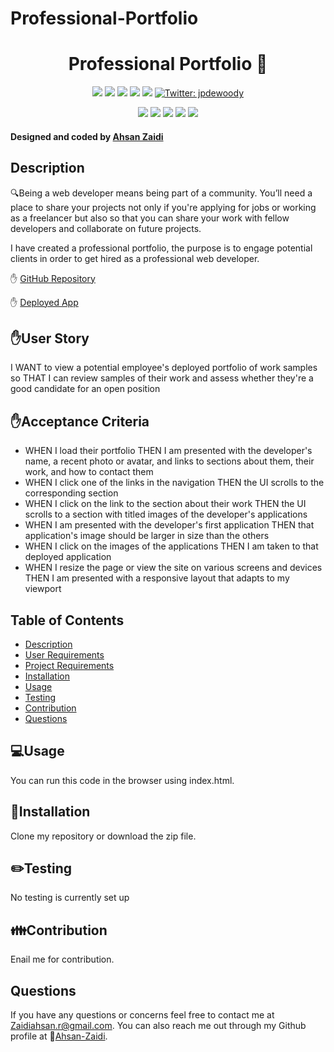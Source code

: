 # Professional-Portfolio
<h1 align="center"> Professional Portfolio 👋</h1>
  
<p align="center">
    <img src="https://img.shields.io/github/repo-size/jpd61/e-commerce-backend" />
    <img src="https://img.shields.io/github/languages/top/jpd61/e-commerce-backend"  />
    <img src="https://img.shields.io/github/issues/jpd61/e-commerce-backend" />
    <img src="https://img.shields.io/github/last-commit/jpd61/e-commerce-backend" >
    <a href="https://github.com/jpd61"><img src="https://img.shields.io/github/followers/jpd61?style=social" target="_blank" /></a>
    <a href="https://twitter.com/jpdewoody">
        <img alt="Twitter: jpdewoody" src="https://img.shields.io/twitter/follow/jpdewoody.svg?style=social" target="_blank" />
    </a>
</p>
  
<p align="center">
    <img src="https://img.shields.io/badge/Javascript-yellow" />
    <img src="https://img.shields.io/badge/express-orange" />
    <img src="https://img.shields.io/badge/Sequelize-blue"  />
    <img src="https://img.shields.io/badge/mySQL-blue"  />
    <img src="https://img.shields.io/badge/dotenv-green" />
</p>
   
<h4>Designed and coded by <a href="https://github.com/Ahsan-Zaidi">Ahsan Zaidi</a></h4> 


## Description

🔍Being a web developer means being part of a community. You’ll need a place to share your projects not only if you're applying for jobs or working as a freelancer but also so that you can share your work with fellow developers and collaborate on future projects.

I have created a professional portfolio, the purpose is to engage potential clients in order to get hired as a professional web developer.

✋ [GitHub Repository](https://github.com/Ahsan-Zaidi/Professional-Portfolio)


✋ [Deployed App](https://ahsan-zaidi.github.io/Professional-Portfolio/)


## ✋User Story

I WANT to view a potential employee's deployed portfolio of work samples so THAT I can review samples of their work and assess whether they're a good candidate for an open position

## ✋Acceptance Criteria

* WHEN I load their portfolio THEN I am presented with the developer's name, a recent photo or avatar, and links to sections about them, their work, and how to contact them
* WHEN I click one of the links in the navigation THEN the UI scrolls to the corresponding section
* WHEN I click on the link to the section about their work THEN the UI scrolls to a section with titled images of the developer's applications
* WHEN I am presented with the developer's first application THEN that application's image should be larger in size than the others
* WHEN I click on the images of the applications THEN I am taken to that deployed application
* WHEN I resize the page or view the site on various screens and devices THEN I am presented with a responsive layout that adapts to my viewport

## Table of Contents
- [Description](#description)
- [User Requirements](#user-requirements)
- [Project Requirements](#project-requirements)
- [Installation](#installation)
- [Usage](#usage)
- [Testing](#testing)
- [Contribution](#contribution)
- [Questions](#questions)

## 💻Usage
  
You can run this code in the browser using index.html.

## 💾Installation

Clone my repository or download the zip file.

## ✏️Testing

No testing is currently set up

## 👪Contribution

Enail me for contribution.

## Questions

 If you have any questions or concerns feel free to contact me at Zaidiahsan.r@gmail.com.
 You can also reach me out through my Github profile at  👋[Ahsan-Zaidi](https://github.com/Ahsan-Zaidi/).